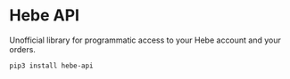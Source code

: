 # Hebe API

Unofficial library for programmatic access to your Hebe account and your orders.

```
pip3 install hebe-api
```
